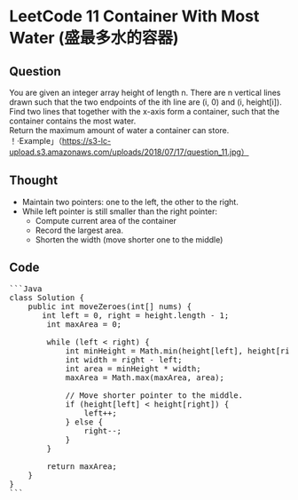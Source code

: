# LeetCode 11 Container With Most Water (盛最多水的容器)

## Question

You are given an integer array height of length n. There are n vertical lines drawn such that the two endpoints of the ith line are (i, 0) and (i, height[i]).  
Find two lines that together with the x-axis form a container, such that the container contains the most water.  
Return the maximum amount of water a container can store.  
！·Example」（https://s3-lc-upload.s3.amazonaws.com/uploads/2018/07/17/question_11.jpg）

## Thought

- Maintain two pointers: one to the left, the other to the right.
- While left pointer is still smaller than the right pointer:
  - Compute current area of the container
  - Record the largest area.
  - Shorten the width (move shorter one to the middle)

## Code

<pre>```Java
class Solution {
    public int moveZeroes(int[] nums) {
       int left = 0, right = height.length - 1;
        int maxArea = 0;

        while (left < right) {
            int minHeight = Math.min(height[left], height[right]);
            int width = right - left;
            int area = minHeight * width;
            maxArea = Math.max(maxArea, area);

            // Move shorter pointer to the middle.
            if (height[left] < height[right]) {
                left++;
            } else {
                right--;
            }
        }

        return maxArea;
    }
}
```</pre>
